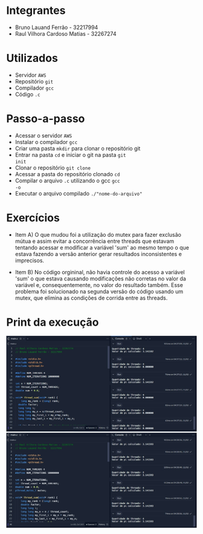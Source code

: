 # Integrantes

- Bruno Lauand Ferrão - 32217994
- Raul Vilhora Cardoso Matias - 32267274

# Utilizados

- Servidor <code>AWS</code>
- Repositório <code>git</code>
- Compilador <code>gcc</code>
- Código <code>.c</code>

# Passo-a-passo

- Acessar o servidor <code>AWS</code>
- Instalar o compilador <code>gcc</code>
- Criar uma pasta <code>mkdir</code> para clonar o repositório git
- Entrar na pasta <code>cd</code> e iniciar o git na pasta <code>git init</code>
- Clonar o repositório <code>git clone</code>
- Acessar a pasta do repositório clonado <code>cd</code>
- Compilar o arquivo <code>.c</code> utilizando o gcc <code>gcc -o</code>
- Executar o arquivo compilado <code>./"nome-do-arquivo"</code>


# Exercícios

- Item A) O que mudou foi a utilização do mutex para fazer exclusão mútua e assim evitar a concorrência entre threads que estavam tentando acessar e modificar a variável 'sum' ao mesmo tempo o que estava fazendo a versão anterior gerar resultados inconsistentes e imprecisos.

- Item B) No código orgininal, não havia controle do acesso a variável 'sum' o que estava causando modificações não corretas no valor da variável e, consequentemente, no valor do resultado também. Esse problema foi solucionado na segunda versão do código usando um mutex, que elimina as condições de corrida entre as threads.


# Print da execução


<img src="/Prints/execucao.jpeg">

<img src="/Prints/execucao2.jpeg">
